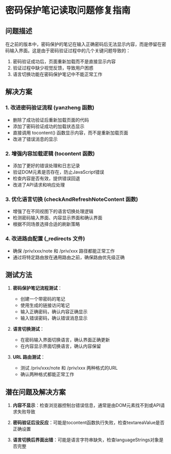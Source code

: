 # 密码保护笔记读取问题修复指南

## 问题描述

在之前的版本中，密码保护的笔记在输入正确密码后无法显示内容，而是停留在密码输入界面。这是由于密码验证过程中的几个关键问题导致的：

1. 密码验证成功后，页面重新加载而不是直接显示内容
2. 验证过程中缺少视觉反馈，导致用户困惑
3. 语言切换功能在密码保护笔记中不能正常工作

## 解决方案

### 1. 改进密码验证流程 (yanzheng 函数)

- 删除了成功验证后重新加载页面的代码
- 添加了密码验证成功的加载状态显示
- 直接调用 tocontent() 函数显示内容，而不是重新加载页面
- 改进了错误消息的显示

### 2. 增强内容加载逻辑 (tocontent 函数)

- 添加了更好的错误处理和日志记录
- 验证DOM元素是否存在，防止JavaScript错误
- 检查内容是否有效，提供错误回退
- 改进了API请求和响应处理

### 3. 优化语言切换 (checkAndRefreshNoteContent 函数)

- 增强了在不同视图下的语言切换处理逻辑
- 检测密码输入界面、内容显示界面和确认界面
- 根据不同场景选择合适的刷新策略

### 4. 改进路由配置 (_redirects 文件)

- 确保 /priv/xxx/note 和 /priv/xxx 路径都能正常工作
- 通过将特定路由放在通用路由之前，确保路由优先级正确

## 测试方法

1. **密码保护笔记流程测试**：
   - 创建一个带密码的笔记
   - 使用生成的链接访问笔记
   - 输入正确密码，确认内容正确显示
   - 输入错误密码，确认错误消息显示

2. **语言切换测试**：
   - 在密码输入界面切换语言，确认界面正确更新
   - 在内容显示界面切换语言，确认内容保留

3. **URL 路由测试**：
   - 测试 /priv/xxx/note 和 /priv/xxx 两种格式的URL
   - 确认两种格式都能正常工作

## 潜在问题及解决方案

1. **内容不显示**：检查浏览器控制台错误信息，通常是由DOM元素找不到或API请求失败导致
   
2. **密码验证后没反应**：可能是tocontent函数执行失败，检查textareaValue是否正确设置

3. **语言切换后界面出错**：可能是语言字符串缺失，检查languageStrings对象是否完整
